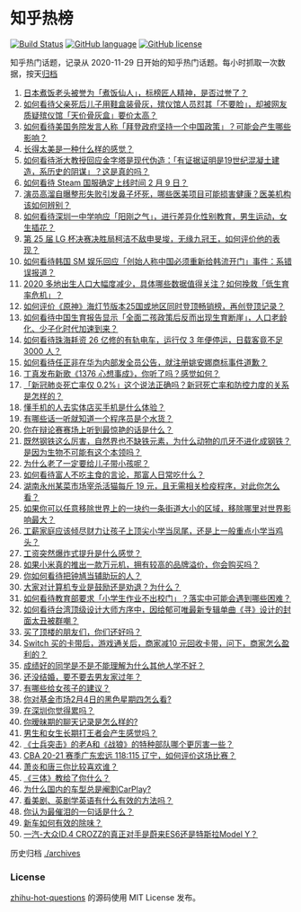 # 知乎热榜
[![Build Status](https://github.com/ToWeLong/zhihu-hot-questions/workflows/CI/badge.svg)](https://github.com/ToWeLong/zhihu-hot-questions/actions)
[![GitHub language](https://img.shields.io/badge/language-golang-orange.svg)](https://golang.org/)
[![GitHub license](https://img.shields.io/github/license/ToWeLong/zhihu-hot-questions)](https://github.com/ToWeLong/zhihu-hot-questions/blob/main/LICENSE)

知乎热门话题，记录从 2020-11-29 日开始的知乎热门话题。每小时抓取一次数据，按天[归档](./archives)

<!-- BEGIN -->

1. [日本煮饭老头被誉为「煮饭仙人」，标榜匠人精神，是否过誉了？](https://www.zhihu.com/question/56773677)
1. [如何看待父亲死后儿子用鞋盒装骨灰，殡仪馆人员怼其「不要脸」，却被网友质疑殡仪馆「天价骨灰盒」要价太高？](https://www.zhihu.com/question/441101618)
1. [如何看待美国务院发言人称「拜登政府坚持一个中国政策」？可能会产生哪些影响？](https://www.zhihu.com/question/442788478)
1. [长得太美是一种什么样的感觉？](https://www.zhihu.com/question/430297692)
1. [如何看待浙大教授回应金字塔是现代伪造：「有证据证明是19世纪混凝土建造，系历史的阴谋」？这是真的吗？](https://www.zhihu.com/question/442684518)
1. [如何看待 Steam 国服确定上线时间 2 月 9 日？](https://www.zhihu.com/question/442703586)
1. [演员高溜自曝整形失败引发鼻子坏死，哪些医美项目可能损害健康？医美机构该如何辨别？](https://www.zhihu.com/question/442637911)
1. [如何看待深圳一中学响应「阳刚之气」，进行差异化性别教育，男生运动，女生插花？](https://www.zhihu.com/question/442690393)
1. [第 25 届 LG 杯决赛决胜局柯洁不敌申旻埈，无缘九冠王，如何评价他的表现？](https://www.zhihu.com/question/442835662)
1. [如何看待韩国 SM 娱乐回应「创始人称中国必须重新给韩流开门」事件：系错误报道？](https://www.zhihu.com/question/442680480)
1. [2020 多地出生人口大幅度减少，具体哪些数据值得关注？如何挽救「低生育率危机」？](https://www.zhihu.com/question/442415462)
1. [如何评价《原神》海灯节版本25国或地区同时登顶畅销榜，再创登顶记录？](https://www.zhihu.com/question/442709204)
1. [如何看待中国生育报告显示「全面二孩政策后反而出现生育断崖」，人口老龄化、少子化时代加速到来？](https://www.zhihu.com/question/442679833)
1. [如何看待珠海耗资 26 亿修的有轨电车，运行仅 3 年便停运，日载客竟不足 3000 人？](https://www.zhihu.com/question/442701794)
1. [如何看待任正非在华为内部发全员公告，就注册姚安娜商标事件道歉？](https://www.zhihu.com/question/442734895)
1. [丁真发布新歌《1376 心想事成》，你听了吗？感觉如何？](https://www.zhihu.com/question/442786562)
1. [「新冠肺炎死亡率仅 0.2%」这个说法正确吗？新冠死亡率和防控力度的关系是怎样的？](https://www.zhihu.com/question/442594800)
1. [懂手机的人去实体店买手机是什么体验？](https://www.zhihu.com/question/442650451)
1. [有哪些话一听就知道一个程序员是个水货？](https://www.zhihu.com/question/439598096)
1. [你在辩论赛赛场上听到最惊艳的话是什么？](https://www.zhihu.com/question/442060907)
1. [既然钢铁这么厉害，自然界也不缺铁元素，为什么动物的爪牙不进化成钢铁？是因为生物不可能有这个本领吗？](https://www.zhihu.com/question/442527208)
1. [为什么老了一定要给儿子带小孩呢？](https://www.zhihu.com/question/337403631)
1. [如何看待富人不吃主食的言论，那富人日常吃什么？](https://www.zhihu.com/question/442494190)
1. [湖南永州某菜市场宰杀活猫每斤 19 元，且无需相关检疫程序，对此你怎么看？](https://www.zhihu.com/question/442836265)
1. [如果你可以任意移除世界上的一块约一条街道大小的区域，移除哪里对世界影响最大？](https://www.zhihu.com/question/442291526)
1. [工薪家庭应该倾尽财力让孩子上顶尖小学当凤尾，还是上一般重点小学当鸡头？](https://www.zhihu.com/question/442447670)
1. [工资突然爆炸式提升是什么感觉？](https://www.zhihu.com/question/68262075)
1. [如果小米真的推出一款万元机，拥有较高的品牌溢价，你会购买吗？](https://www.zhihu.com/question/442714521)
1. [你如何看待把钟馗当辅助玩的人？](https://www.zhihu.com/question/407750591)
1. [大家对计算机专业是鼓励还是劝退？为什么？](https://www.zhihu.com/question/442500879)
1. [如何看待教育部要求「小学生作业不出校门」？落实中可能会遇到哪些困难？](https://www.zhihu.com/question/442824057)
1. [如何看待台湾顶级设计大师方序中，因给郁可唯最新专辑单曲《寻》设计的封面太丑被群嘲？](https://www.zhihu.com/question/442678973)
1. [买了顶楼的朋友们，你们还好吗？](https://www.zhihu.com/question/406246147)
1. [Switch 买的卡带后，游戏通关后，商家减10 元回收卡带，问下，商家怎么盈利的？](https://www.zhihu.com/question/442384238)
1. [成绩好的同学是不是不能理解为什么其他人学不好？](https://www.zhihu.com/question/440822975)
1. [还没结婚，要不要去男友家过年？](https://www.zhihu.com/question/439155992)
1. [有哪些给女孩子的建议？](https://www.zhihu.com/question/315676658)
1. [你对基金市场2月4日的黑色星期四怎么看?](https://www.zhihu.com/question/442804794)
1. [在深圳你觉得累吗？](https://www.zhihu.com/question/304838170)
1. [你暧昧期的聊天记录是怎么样的?](https://www.zhihu.com/question/356579521)
1. [男生和女生长期打王者会产生感觉吗？](https://www.zhihu.com/question/381907583)
1. [《士兵突击》的老A和《战狼》的特种部队哪个更厉害一些？](https://www.zhihu.com/question/336084301)
1. [CBA 20-21 赛季广东宏远 118:115 辽宁，如何评价这场比赛？](https://www.zhihu.com/question/442709285)
1. [萧炎和唐三你比较喜欢谁？](https://www.zhihu.com/question/436133430)
1. [《三体》教给了你什么？](https://www.zhihu.com/question/441156117)
1. [为什么国内的车型总是阉割CarPlay?](https://www.zhihu.com/question/437691000)
1. [看美剧、英剧学英语有什么有效的方法吗？](https://www.zhihu.com/question/21430286)
1. [你认为最催泪的一句话是什么？](https://www.zhihu.com/question/428747344)
1. [新车如何有效的除味？](https://www.zhihu.com/question/22236938)
1. [一汽-大众ID.4 CROZZ的真正对手是蔚来ES6还是特斯拉Model Y？](https://www.zhihu.com/question/439935925)

<!-- END -->

历史归档 [./archives](./archives)


### License
[zhihu-hot-questions](https://github.com/towelong/zhihu-hot-questions) 的源码使用 MIT License 发布。